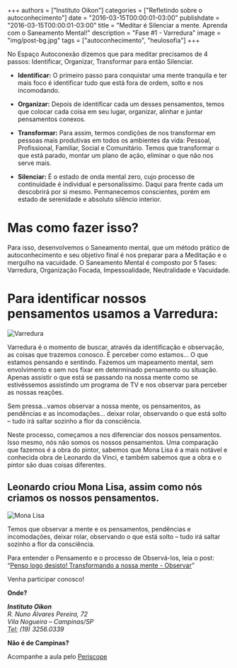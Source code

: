 +++
authors = ["Instituto Oikon"]
categories = ["Refletindo sobre o autoconhecimento"]
date = "2016-03-15T00:00:01-03:00"
publishdate = "2016-03-15T00:00:01-03:00"
title = "Meditar é Silenciar a mente. Aprenda com o Saneamento Mental!"
description = "Fase #1 - Varredura"
image = "img/post-bg.jpg"
tags = ["autoconhecimento", "heulosofia"]
+++


No Espaço Autoconexão dizemos que para meditar precisamos de 4 passos: Identificar, Organizar, Transformar para então Silenciar.


- **Identificar:** O primeiro passo para conquistar uma mente tranquila e ter mais foco é identificar tudo que está fora de ordem, solto e nos incomodando.

- **Organizar:** Depois de identificar cada um desses pensamentos, temos que colocar cada coisa em seu lugar, organizar, alinhar e juntar pensamentos conexos.

- **Transformar:** Para assim, termos condições de nos transformar em pessoas mais produtivas em todos os ambientes da vida: Pessoal, Profissional, Familiar, Social e Comunitário. Temos que transformar o que está parado, montar um plano de ação, eliminar o que não nos serve mais.

- **Silenciar:** É o estado de onda mental zero, cujo processo de continuidade é individual e personalíssimo. Daqui para frente cada um descobrirá por si mesmo. Permanecemos conscientes, porém em estado de serenidade e absoluto silêncio interior.

# Mas como fazer isso?

Para isso, desenvolvemos o Saneamento mental, que um método prático de autoconhecimento e seu objetivo final é nos preparar para a Meditação e o mergulho na vacuidade. O Saneamento Mental é composto por 5 fases: Varredura, Organização Focada, Impessoalidade, Neutralidade e Vacuidade.



# Para identificar nossos pensamentos usamos a Varredura:

![Varredura](https://s3-sa-east-1.amazonaws.com/blog.autoconexao.org.br/img/2016/03/varredura.jpg)

Varredura é o momento de buscar, através da identificação e observação, as coisas que trazemos conosco. É perceber como estamos... O que estamos pensando e sentindo. Fazemos um mapeamento mental, sem envolvimento e sem nos fixar em determinado pensamento ou situação. Apenas assistir o que está se passando na nossa mente como se estivéssemos assistindo um programa de TV e nos observar para perceber as nossas reações.

Sem pressa...vamos observar a nossa mente, os pensamentos, as pendências e as incomodações... deixar rolar, observando o que está solto – tudo irá saltar sozinho a flor da consciência.

Neste processo, começamos a nos diferenciar dos nossos pensamentos. Isso mesmo, nós não somos os nossos pensamentos. Uma comparação que fazemos é a obra do pintor, sabemos que Mona Lisa é a mais notável e conhecida obra de Leonardo da Vinci, e também sabemos que a obra e o pintor são duas coisas diferentes.

## Leonardo criou Mona Lisa, assim como nós criamos os nossos pensamentos.

![Mona Lisa](https://s3-sa-east-1.amazonaws.com/blog.autoconexao.org.br/img/2016/03/varredura-mona-lisa.jpg)

Temos que observar a mente e os pensamentos, pendências e incomodações, deixar rolar, observando o que está solto – tudo irá saltar sozinho a flor da consciência.

Para entender o Pensamento e o processo de Observá-los, leia o post: “[Penso logo desisto! Transformando a nossa mente - Observar][9df8ea61]”

  [9df8ea61]: http://blog.autoconexao.org.br/post/2015/09/a-construcao-do-pensamento/ "Penso logo desisto! Transformando a nossa mente - Observar"
 


Venha participar conosco!

**Onde?**

<address>
  <strong>Instituto Oikon</strong><br>
  R. Nuno Álvares Pereira, 72<br>
  Vila Nogueira – Campinas/SP<br>
  <abbr title="Phone">Tel:</abbr> (19) 3256.0339
</address>


**Não é de Campinas?**

Acompanhe a aula pelo [Periscope][a41c6f3b]

  [a41c6f3b]: https://www.periscope.tv/ "Periscope"
